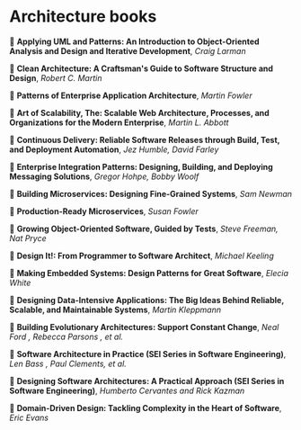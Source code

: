 # Architecture books

:book: **Applying UML and Patterns: An Introduction to Object-Oriented Analysis and Design and Iterative Development**, *Craig Larman*

:book: **Clean Architecture: A Craftsman's Guide to Software Structure and Design**, *Robert C. Martin*

:book: **Patterns of Enterprise Application Architecture**, *Martin Fowler*

:closed_book: **Art of Scalability, The: Scalable Web Architecture, Processes, and Organizations for the Modern Enterprise**, *Martin L. Abbott*

:book: **Continuous Delivery: Reliable Software Releases through Build, Test, and Deployment Automation**, *Jez Humble, David Farley*

:book: **Enterprise Integration Patterns: Designing, Building, and Deploying Messaging Solutions**, *Gregor Hohpe, Bobby Woolf*

:book: **Building Microservices: Designing Fine-Grained Systems**, *Sam Newman*

:book: **Production-Ready Microservices**, *Susan Fowler*

:book: **Growing Object-Oriented Software, Guided by Tests**, *Steve Freeman, Nat Pryce*

:book: **Design It!: From Programmer to Software Architect**, *Michael Keeling*

:closed_book: **Making Embedded Systems: Design Patterns for Great Software**, *Elecia White*

:closed_book: **Designing Data-Intensive Applications: The Big Ideas Behind Reliable, Scalable, and Maintainable Systems**, *Martin Kleppmann*

:book: **Building Evolutionary Architectures: Support Constant Change**, *Neal Ford , Rebecca Parsons , et al.*

:closed_book: **Software Architecture in Practice (SEI Series in Software Engineering)**, *Len Bass , Paul Clements, et al.*

:closed_book: **Designing Software Architectures: A Practical Approach (SEI Series in Software Engineering)**, *Humberto Cervantes and Rick Kazman*

:book: **Domain-Driven Design: Tackling Complexity in the Heart of Software**, *Eric Evans*

